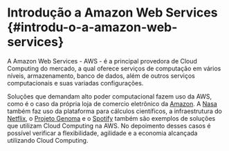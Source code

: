 # Introdução a Amazon Web Services {#introdu-o-a-amazon-web-services}

A Amazon Web Services - AWS - é a principal provedora de Cloud Computing do mercado, a qual oferece serviços de computação em vários níveis, armazenamento, banco de dados, além de outros serviços computacionais e suas variadas configurações.

Soluções que demandam alto poder computacional fazem uso da AWS, como é o caso da própria loja de comercio eletrônico da [Amazon](https://aws.amazon.com/solutions/case-studies/amazon/). A [Nasa](https://aws.amazon.com/solutions/case-studies/swfnasa/) também faz uso da plataforma para cálculos científicos, a infraestrutura do [Netflix](https://aws.amazon.com/solutions/case-studies/netflix/), o [Projeto Genoma](https://aws.amazon.com/1000genomes/) e o [Spotify](https://aws.amazon.com/solutions/case-studies/spotify/) também são exemplos de soluções que utilizam Cloud Computing na AWS. No depoimento desses casos é possível verificar a flexibilidade, agilidade e a economia alcançada utilizando Cloud Computing.